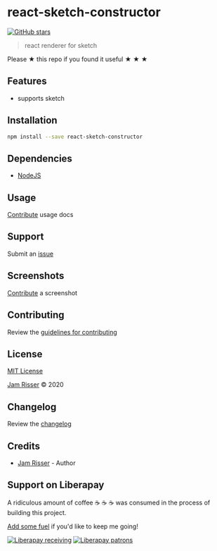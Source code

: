 # react-sketch-constructor

[![GitHub stars](https://img.shields.io/github/stars/codejamninja/react-sketch-constructor.svg?style=social&label=Stars)](https://github.com/codejamninja/react-sketch-constructor)

> react renderer for sketch

Please ★ this repo if you found it useful ★ ★ ★

## Features

- supports sketch

## Installation

```sh
npm install --save react-sketch-constructor
```

## Dependencies

- [NodeJS](https://nodejs.org)

## Usage

[Contribute](https://github.com/codejamninja/react-sketch-constructor/blob/master/CONTRIBUTING.md) usage docs

## Support

Submit an [issue](https://github.com/codejamninja/react-sketch-constructor/issues/new)

## Screenshots

[Contribute](https://github.com/codejamninja/react-sketch-constructor/blob/master/CONTRIBUTING.md) a screenshot

## Contributing

Review the [guidelines for contributing](https://github.com/codejamninja/react-sketch-constructor/blob/master/CONTRIBUTING.md)

## License

[MIT License](https://github.com/codejamninja/react-sketch-constructor/blob/master/LICENSE)

[Jam Risser](https://codejam.ninja) © 2020

## Changelog

Review the [changelog](https://github.com/codejamninja/react-sketch-constructor/blob/master/CHANGELOG.md)

## Credits

- [Jam Risser](https://codejam.ninja) - Author

## Support on Liberapay

A ridiculous amount of coffee ☕ ☕ ☕ was consumed in the process of building this project.

[Add some fuel](https://liberapay.com/codejamninja/donate) if you'd like to keep me going!

[![Liberapay receiving](https://img.shields.io/liberapay/receives/codejamninja.svg?style=flat-square)](https://liberapay.com/codejamninja/donate)
[![Liberapay patrons](https://img.shields.io/liberapay/patrons/codejamninja.svg?style=flat-square)](https://liberapay.com/codejamninja/donate)
